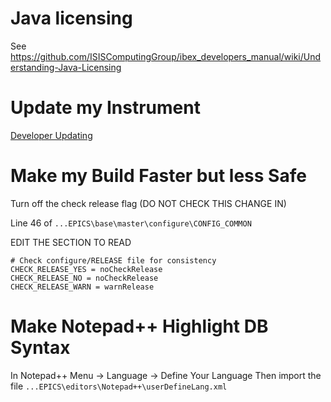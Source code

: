 # Java licensing

See https://github.com/ISISComputingGroup/ibex_developers_manual/wiki/Understanding-Java-Licensing

# Update my Instrument

[Developer Updating](Developer-Updating)

# Make my Build Faster but less Safe

Turn off the check release flag (DO NOT CHECK THIS CHANGE IN)

Line 46 of `...EPICS\base\master\configure\CONFIG_COMMON`

EDIT THE SECTION TO READ

    # Check configure/RELEASE file for consistency
    CHECK_RELEASE_YES = noCheckRelease
    CHECK_RELEASE_NO = noCheckRelease
    CHECK_RELEASE_WARN = warnRelease

# Make Notepad++ Highlight DB Syntax

In Notepad++ Menu -> Language -> Define Your Language
Then import the file `...EPICS\editors\Notepad++\userDefineLang.xml`
